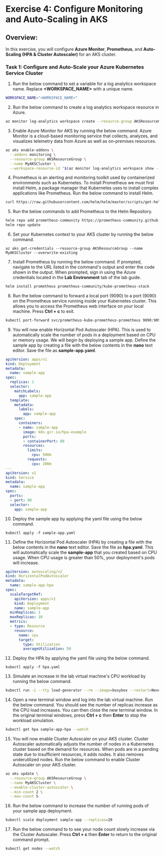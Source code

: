 # Exercise 4: Configure Monitoring and Auto-Scaling in AKS

## Overview:

In this exercise, you will configure **Azure Monitor**, **Prometheus**, and **Auto-Scaling (HPA & Cluster Autoscaler)** for an AKS cluster.

### Task 1: Configure and Auto-Scale your Azure Kubernetes Service Cluster

1. Run the below command to set a variable for a log analytics workspace name. Replace **<WORKSPACE_NAME>** with a unique name.

  ```sh
  WORKSPACE_NAME="<WORKSPACE_NAME>"
  ```

2. Run the below command to create a log analytics workspace resource in Azure. 

  ```sh
  az monitor log-analytics workspace create --resource-group AKSResourceGroup --workspace-name $WORKSPACE_NAME --location eastus
  ```

3. Enable Azure Monitor for AKS by running the below command. Azure Monitor is a cloud-based monitoring service that collects, analyzes, and visualizes telemetry data from Azure as well as on-premises resources.

  ```sh
  az aks enable-addons \
    --addons monitoring \
    --resource-group AKSResourceGroup \
    --name MyAKSCluster \
    --workspace-resource-id "$(az monitor log-analytics workspace show --resource-group AKSResourceGroup --workspace-name $WORKSPACE_NAME --query id -o tsv)"
  ```

4. Prometheus is an alerting and monitoring toolkit used by containerized environments such as Kubernetes. To install Prometheus we must first install Helm, a package manager that Kubernetes uses to install complex applications like Prometheus. Run the below command to install Helm. 

  ```sh
  curl https://raw.githubusercontent.com/helm/helm/master/scripts/get-helm-3 | bash
  ```

5. Run the below commands to add Prometheus to the Helm Repository.

  ```sh
  helm repo add prometheus-community https://prometheus-community.github.io/helm-charts
  helm repo update
  ```

6. Set your Kubernetes context to your AKS cluster by running the below command. 

  ```
  az aks get-credentials --resource-group AKSResourceGroup --name MyAKSCluster --overwrite-existing
  ```

7. Install Prometheus by running the below command. If prompted, navigate to the URL listed in the command's output and enter the code shown in the output. When prompted, sign in using the Azure credentials located in the **Lab Environment** tab of the lab guide. 

  ```sh
  helm install prometheus prometheus-community/kube-prometheus-stack
  ```

8. Run the below command to forward a local port (9090) to a port (9090) on the Prometheus service running inside your Kubernetes cluster. This allows you to access the Prometheus web interface on your local machine. Press **Ctrl + c** to exit.          

  ```sh
  kubectl port-forward svc/prometheus-kube-prometheus-prometheus 9090:9090
  ```



9. You will now enable Horizontal Pod Autoscaler (HPA). This is used to automatically scale the number of pods in a deployment based on CPU or memory usage. We will begin by deploying a sample app. Define the sample app by creating a file with the below contents in the **nano** text editor. Save the file as **sample-app.yaml**. 

```yaml
apiVersion: apps/v1
kind: Deployment
metadata:
  name: sample-app
spec:
  replicas: 1
  selector:
    matchLabels:
      app: sample-app
  template:
    metadata:
      labels:
        app: sample-app
    spec:
      containers:
      - name: sample-app
        image: k8s.gcr.io/hpa-example
        ports:
        - containerPort: 80
        resources:
          limits:
            cpu: 500m
          requests:
            cpu: 200m
---
apiVersion: v1
kind: Service
metadata:
  name: sample-app
spec:
  ports:
  - port: 80
  selector:
    app: sample-app
```

10. Deploy the sample app by applying the yaml file using the below command. 

  ```
  kubectl apply -f sample-app.yaml
  ```

11. Define the Horizontal Pod Autoscaler (HPA) by creating a file with the below contents in the **nano** text editor. Save the file as **hpa.yaml**. This will automatically scale the **sample-app** that you created based on CPU usage. When CPU usage is greater than 50%, your deployment's pods will increase.

```yaml
apiVersion: autoscaling/v2
kind: HorizontalPodAutoscaler
metadata:
  name: sample-app-hpa
spec:
  scaleTargetRef:
    apiVersion: apps/v1
    kind: Deployment
    name: sample-app
  minReplicas: 1
  maxReplicas: 10
  metrics:
  - type: Resource
    resource:
      name: cpu
      target:
        type: Utilization
        averageUtilization: 50
```

12. Deploy the HPA by applying the yaml file using the below command. 

  ```
  kubectl apply -f hpa.yaml
  ```

13. Simulate an increase in the lab virtual machine's CPU workload by running the below command. 

  ```sh
  kubectl run -i --tty load-generator --rm --image=busybox --restart=Never -- /bin/sh -c "while sleep 0.01; do wget -q -O- http://sample-app; done"
  ```

14. Open a new terminal window and log into the lab virtual machine. Run the below command. You should see the number of replicas increase as the CPU load increases. You can then close the new terminal window. In the original terminal windows, press **Ctrl + c** then **Enter** to stop the workload simulation. 

  ```sh
  kubectl get hpa sample-app-hpa --watch
  ```


15. You will now enable Cluster Autoscaler on your AKS cluster. Cluster Autoscaler automatically adjusts the number of nodes in a Kubernetes cluster based on the demand for resources. When pods are in a pending state due to insufficient resources, it adds nodes. It also removes underutilized nodes. Run the below command to enable Cluster Autoscaler on your AKS cluster.

  ```sh
  az aks update \
    --resource-group AKSResourceGroup \
    --name MyAKSCluster \
    --enable-cluster-autoscaler \
    --min-count 2 \
    --max-count 5
  ```

16. Run the below command to increase the number of running pods of your sample app deployment. 

  ```sh
  kubectl scale deployment sample-app --replicas=20
  ```

17. Run the below command to to see your node count slowly increase via the Cluster Autoscaler. Press **Ctrl + c** then **Enter** to return to the original command prompt. 

  ```sh
  kubectl get nodes --watch
  ```
